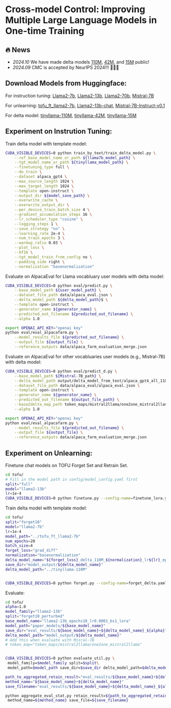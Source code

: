 Cross-model Control: Improving Multiple Large Language Models in One-time Training
==================================================================================

🔥 News
---
- *2024.10* We have made delta models [110M](https://huggingface.co/wuqiong1/deltamodel-110M), [42M](https://huggingface.co/wuqiong1/deltamodel-42M), and [15M](https://huggingface.co/wuqiong1/deltamodel-15M) public!
- *2024.09* CMC is accepted by NeurIPS 2024!!! 🎉🎉🎉 


Download Models from Huggingface:
--------------
For instruction tuning: [Llama2-7b](https://huggingface.co/meta-llama/Llama-2-7b-hf), [Llama2-13b](https://huggingface.co/meta-llama/Llama-2-13b-hf), [Llama2-70b](https://huggingface.co/meta-llama/Llama-2-70b-hf), [Mistral-7B](https://huggingface.co/mistralai/Mistral-7B-v0.1)

For unlearning: [tofu_ft_llama2-7b](https://huggingface.co/locuslab/tofu_ft_llama2-7b), [Llama2-13b-chat](https://huggingface.co/meta-llama/Llama-2-13b-chat-hf), [
Mistral-7B-Instruct-v0.1](https://huggingface.co/mistralai/Mistral-7B-Instruct-v0.1)

For delta model: [tinyllama-110M](https://huggingface.co/nickypro/tinyllama-110M), [tinyllama-42M](https://huggingface.co/nickypro/tinyllama-42M), [tinyllama-15M](https://huggingface.co/nickypro/tinyllama-15M)

Experiment on Instrution Tuning:
--------------
Train delta model with template model:
```bash
CUDA_VISIBLE_DEVICES=0 python train_by_text/train_delta_model.py \
    --ref_base_model_name_or_path ${llama7b_model_path} \
    --tgt_model_name_or_path ${tinyllama_model_path} \
    --finetuning_type full \
    --do_train \
    --dataset alpaca_gpt4 \
    --max_source_length 1024 \
    --max_target_length 1024 \
    --template open-instruct \
    --output_dir ${model_save_path} \
    --overwrite_cache \
    --overwrite_output_dir \
    --per_device_train_batch_size 4 \
    --gradient_accumulation_steps 16 \
    --lr_scheduler_type "cosine" \
    --logging_steps 1 \
    --save_strategy "no" \
    --learning_rate 2e-4 \
    --num_train_epochs 3 \
    --warmup_ratio 0.03 \
    --plot_loss \
    --bf16 \
    --tgt_model_train_from_config no \
    --padding_side right \
    --normalization "basenormalization"
```

Evaluate on AlpacaEval for Llama vocabluary user models with delta model:
```bash
CUDA_VISIBLE_DEVICES=0 python eval/predict.py \
    --base_model_path ${user_model_path} \
    --dataset_file_path data/alpaca_eval.json \
    --delta_model_path ${delta_model_path}$ \
    --template open-instruct \
    --generator_name ${generator_name} \
    --predicted_out_filename ${predicted_out_filename} \
    --alpha 1.0

export OPENAI_API_KEY="openai key"
python eval/eval_alpacafarm.py \
    --model_results_file ${predicted_out_filename} \
    --output_file ${output_file} \
    --reference_outputs data/alpaca_farm_evaluation_merge.json 
```

Evaluate on AlpacaEval for other vocabluaries user models (e.g., Mistral-7B) with delta model:
```bash
CUDA_VISIBLE_DEVICES=0 python eval/predict_d.py \
    --base_model_path ${Mistral-7B_path} \
    --delta_model_path output/delta_model_from_text/alpaca_gpt4_all_110M_open-instruct_4epochs \
    --dataset_file_path data/alpaca_eval/alpaca_eval.json \
    --template open-instruct \
    --generator_name ${generator_name} \
    --predicted_out_filename ${output_file_path} \
    --base2delta_map_path token_maps/mistral2llama/one2one_mistral2llama \
    --alpha 1.0

export OPENAI_API_KEY="openai key"
python eval/eval_alpacafarm.py \
    --model_results_file ${predicted_out_filename} \
    --output_file ${output_file} \
    --reference_outputs data/alpaca_farm_evaluation_merge.json 
```

Experiment on Unlearning:
--------------
Finetune chat models on TOFU Forget Set and Retrain Set.
```bash
cd tofu/
# Fill in the model path in config/model_config.yaml first
split="full"
model="llama2-13b"
lr=1e-4
CUDA_VISIBLE_DEVICES=0 python finetune.py --config-name=finetune_lora.yaml split=${split} model_family=${model} lr=${lr}
```


Train delta model with template model:
```bash
cd tofu/
split="forget10"
model="llama2-7b"
lr=1e-4
model_path="../tofu_ft_llama2-7b"
num_epochs=20
batch_size=4
forget_loss="grad_diff"
normalization="basenormalization"
delta_model_name="${forget_loss}_delta_110M_${normalization}_lr${lr}_epoch${num_epochs}_bs${batch_size}"
save_dir="model_output/${delta_model_name}"
delta_model_path="../tinyllama-110M"


CUDA_VISIBLE_DEVICES=0 python forget.py --config-name=forget_delta.yaml split=${split} model_family=${model} lr=${lr} model_path=$model_path num_epochs=$num_epochs save_dir=$save_dir forget_loss=$forget_loss delta_model_path=$delta_model_path batch_size=$batch_size normalization=$normalization
```
Evaluate: 
```bash
cd tofu/
alpha=1.0
model_family="llama2-13b"
split="forget10_perturbed"
base_model_name="llama2-13b_epochs10_lr0.0001_bs1_lora"
model_path="paper_models/${base_model_name}"
save_dir="eval_results/${base_model_name}+${delta_model_name}_${alpha}"
delta_model_path="model_output/${delta_model_name}"
# Add this when evaluate with Misral-7B
# token_map="token_maps/mistral2llama/one2one_mistral2llama"


CUDA_VISIBLE_DEVICES=0 python evaluate_util.py \
 model_family=$model_family split=$split\
 model_path=$model_path save_dir=$save_dir delta_model_path=$delta_model_path token_map=$token_map batch_size=1 alpha=$alpha

path_to_aggregated_retain_result="eval_results/${base_model_name}+${delta_model_name}_${alpha}/eval_log_aggregated.json"
method_name="${base_model_name}+${delta_model_name}"
save_filename="eval_results/${base_model_name}+${delta_model_name}_${alpha}/aggregate_eval_stat.csv"

python aggregate_eval_stat.py retain_result=${path_to_aggregated_retain_result} ckpt_result=${path_to_aggregated_retain_result} \
 method_name=${method_name} save_file=${save_filename}
```

